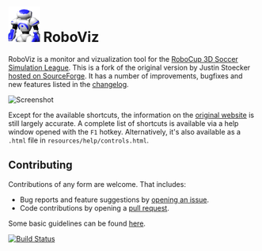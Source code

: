 ![Logo](resources/images/icon.png) RoboViz
==================

RoboViz is a monitor and vizualization tool for the [RoboCup 3D Soccer Simulation League](http://wiki.robocup.org/wiki/Soccer_Simulation_League). This is a fork of the original version by Justin Stoecker [hosted on SourceForge](http://sourceforge.net/projects/rcroboviz/). It has a number of improvements, bugfixes and new features listed in the [changelog](CHANGELOG.md).

![Screenshot](https://cloud.githubusercontent.com/assets/2620907/8145056/b4d53310-11f8-11e5-8732-477bd7a3d185.png)

Except for the available shortcuts, the information on the [original website](https://sites.google.com/site/umroboviz) is still largely accurate. A complete list of shortcuts is available via a help window opened with the `F1` hotkey. Alternatively, it's also available as a `.html` file in `resources/help/controls.html`.

## Contributing

Contributions of any form are welcome. That includes:
- Bug reports and feature suggestions by [opening an issue](https://github.com/magmaOffenburg/RoboViz/issues/new).
- Code contributions by opening a [pull request](https://github.com/magmaOffenburg/RoboViz/pulls?q=is%3Aopen+is%3Apr).

Some basic guidelines can be found [here](CONTRIBUTING.md).

[![Build Status](https://travis-ci.org/magmaOffenburg/RoboViz.png)](https://travis-ci.org/Gama11/RoboViz)
